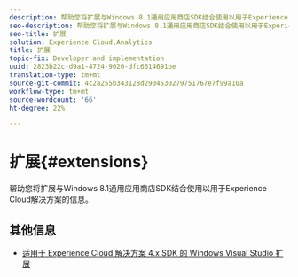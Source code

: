 ```yaml
---
description: 帮助您将扩展与Windows 8.1通用应用商店SDK结合使用以用于Experience Cloud解决方案的信息。
seo-description: 帮助您将扩展与Windows 8.1通用应用商店SDK结合使用以用于Experience Cloud解决方案的信息。
seo-title: 扩展
solution: Experience Cloud,Analytics
title: 扩展
topic-fix: Developer and implementation
uuid: 2823b22c-d9a1-4724-9020-dfc6614691be
translation-type: tm+mt
source-git-commit: 4c2a255b343128d2904530279751767e7f99a10a
workflow-type: tm+mt
source-wordcount: '66'
ht-degree: 22%

---
```



# 扩展{#extensions}

帮助您将扩展与Windows 8.1通用应用商店SDK结合使用以用于Experience Cloud解决方案的信息。

## 其他信息

+ [适用于 Experience Cloud 解决方案 4.x SDK 的 Windows Visual Studio 扩展](/help/windows-appstore/extensions/win-vse-4x.md)
